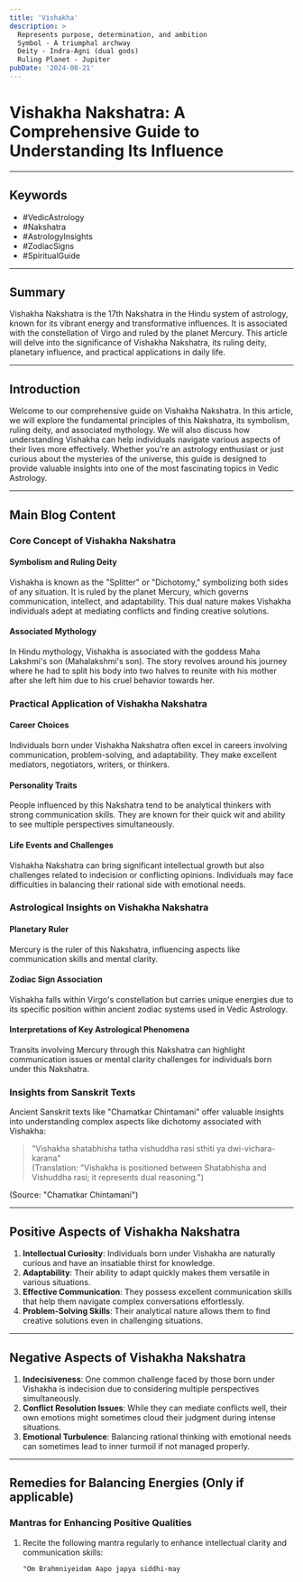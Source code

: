 ```yaml
---
title: 'Vishakha'
description: >
  Represents purpose, determination, and ambition
  Symbol - A triumphal archway
  Deity - Indra-Agni (dual gods)
  Ruling Planet - Jupiter
pubDate: '2024-08-21'
---
```


# Vishakha Nakshatra: A Comprehensive Guide to Understanding Its Influence

---

## Keywords
- #VedicAstrology
- #Nakshatra
- #AstrologyInsights
- #ZodiacSigns
- #SpiritualGuide

---

## Summary
Vishakha Nakshatra is the 17th Nakshatra in the Hindu system of astrology, known for its vibrant energy and transformative influences. It is associated with the constellation of Virgo and ruled by the planet Mercury. This article will delve into the significance of Vishakha Nakshatra, its ruling deity, planetary influence, and practical applications in daily life.

---

## Introduction
Welcome to our comprehensive guide on Vishakha Nakshatra. In this article, we will explore the fundamental principles of this Nakshatra, its symbolism, ruling deity, and associated mythology. We will also discuss how understanding Vishakha can help individuals navigate various aspects of their lives more effectively. Whether you're an astrology enthusiast or just curious about the mysteries of the universe, this guide is designed to provide valuable insights into one of the most fascinating topics in Vedic Astrology.

---

## Main Blog Content

### Core Concept of Vishakha Nakshatra
#### Symbolism and Ruling Deity
Vishakha is known as the "Splitter" or "Dichotomy," symbolizing both sides of any situation. It is ruled by the planet Mercury, which governs communication, intellect, and adaptability. This dual nature makes Vishakha individuals adept at mediating conflicts and finding creative solutions.

#### Associated Mythology
In Hindu mythology, Vishakha is associated with the goddess Maha Lakshmi's son (Mahalakshmi's son). The story revolves around his journey where he had to split his body into two halves to reunite with his mother after she left him due to his cruel behavior towards her.

### Practical Application of Vishakha Nakshatra
#### Career Choices
Individuals born under Vishakha Nakshatra often excel in careers involving communication, problem-solving, and adaptability. They make excellent mediators, negotiators, writers, or thinkers.

#### Personality Traits
People influenced by this Nakshatra tend to be analytical thinkers with strong communication skills. They are known for their quick wit and ability to see multiple perspectives simultaneously.

#### Life Events and Challenges
Vishakha Nakshatra can bring significant intellectual growth but also challenges related to indecision or conflicting opinions. Individuals may face difficulties in balancing their rational side with emotional needs.

### Astrological Insights on Vishakha Nakshatra
#### Planetary Ruler
Mercury is the ruler of this Nakshatra, influencing aspects like communication skills and mental clarity.

#### Zodiac Sign Association
Vishakha falls within Virgo's constellation but carries unique energies due to its specific position within ancient zodiac systems used in Vedic Astrology.

#### Interpretations of Key Astrological Phenomena
Transits involving Mercury through this Nakshatra can highlight communication issues or mental clarity challenges for individuals born under this Nakshatra.

### Insights from Sanskrit Texts
Ancient Sanskrit texts like "Chamatkar Chintamani" offer valuable insights into understanding complex aspects like dichotomy associated with Vishakha:

> "Vishakha shatabhisha tatha vishuddha rasi sthiti ya dwi-vichara-karana"  
(Translation: "Vishakha is positioned between Shatabhisha and Vishuddha rasi; it represents dual reasoning.")

(Source: "Chamatkar Chintamani")

---

## Positive Aspects of Vishakha Nakshatra

1. **Intellectual Curiosity**: Individuals born under Vishakha are naturally curious and have an insatiable thirst for knowledge.
2. **Adaptability**: Their ability to adapt quickly makes them versatile in various situations.
3. **Effective Communication**: They possess excellent communication skills that help them navigate complex conversations effortlessly.
4. **Problem-Solving Skills**: Their analytical nature allows them to find creative solutions even in challenging situations.

---

## Negative Aspects of Vishakha Nakshatra

1. **Indecisiveness**: One common challenge faced by those born under Vishakha is indecision due to considering multiple perspectives simultaneously.
2. **Conflict Resolution Issues**: While they can mediate conflicts well, their own emotions might sometimes cloud their judgment during intense situations.
3. **Emotional Turbulence**: Balancing rational thinking with emotional needs can sometimes lead to inner turmoil if not managed properly.

---

## Remedies for Balancing Energies (Only if applicable)
### Mantras for Enhancing Positive Qualities
1. Recite the following mantra regularly to enhance intellectual clarity and communication skills:
   ```
   "Om Brahmniyeidam Aapo japya siddhi-may